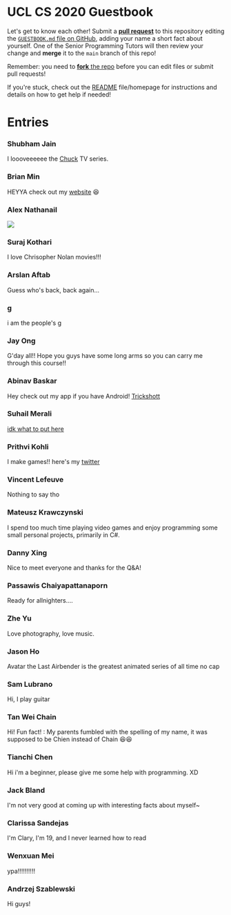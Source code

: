 # UCL CS 2020 Guestbook

Let's get to know each other! Submit a [**pull request**](https://github.com/shu8/ucl-cs-2020-guestbook/compare) to this repository editing the [`GUESTBOOK.md` file on GitHub](https://github.com/shu8/ucl-cs-2020-guestbook/blob/main/GUESTBOOK.md), adding your name a short fact about yourself. One of the Senior Programming Tutors will then review your change and **merge** it to the `main` branch of this repo!

Remember: you need to [**fork** the repo](https://github.com/shu8/ucl-cs-2020-guestbook/fork) before you can edit files or submit pull requests!

If you're stuck, check out the [README](./README.md) file/homepage for instructions and details on how to get help if needed!

# Entries

### Shubham Jain
I loooveeeeee the [Chuck](https://www.nbc.com/chuck) TV series.

### Brian Min
HEYYA check out my [website](https://bymi15.github.io) 😆

### Alex Nathanail
![](https://i.redd.it/hqculc19byl11.jpg)

### Suraj Kothari
I love Chrisopher Nolan movies!!!

### Arslan Aftab
Guess who's back, back again...

### g
i am the people's g

### Jay Ong
G'day all!! Hope you guys have some long arms so you can carry me through this course!!

### Abinav Baskar
Hey check out my app if you have Android! [Trickshott](https://play.google.com/store/apps/details?id=com.abinavbaskar.trickshott_release)

### Suhail Merali
[idk what to put here](https://www.youtube.com/watch?v=dQw4w9WgXcQ)

### Prithvi Kohli
I make games!! here's my [twitter](https://twitter.com/PrithviKGames)

### Vincent Lefeuve
Nothing to say tho

### Mateusz Krawczynski
I spend too much time playing video games and enjoy programming some small personal projects, primarily in C#.

### Danny Xing
Nice to meet everyone and thanks for the Q&A! 

### Passawis Chaiyapattanaporn
Ready for allnighters....

### Zhe Yu
Love photography, love music.

### Jason Ho
Avatar the Last Airbender is the greatest animated series of all time no cap

### Sam Lubrano
Hi, I play guitar

### Tan Wei Chain
Hi! Fun fact! : My parents fumbled with the spelling of my name, it was supposed to be Chien instead of Chain 😆😆

### Tianchi Chen
Hi i'm a beginner, please give me some help with programming. XD

### Jack Bland
I'm not very good at coming up with interesting facts about myself~

### Clarissa Sandejas
I'm Clary, I'm 19, and I never learned how to read

### Wenxuan Mei
ypa!!!!!!!!!!

### Andrzej Szablewski
Hi guys!